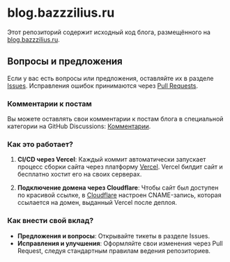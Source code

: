 # blog.bazzzilius.ru

Этот репозиторий содержит исходный код блога, размещённого на [blog.bazzzilius.ru](https://blog.bazzzilius.ru).

## Вопросы и предложения

Если у вас есть вопросы или предложения, оставляйте их в разделе [Issues](https://github.com/BazZziliuS/docusaurus/issues). Исправления ошибок принимаются через [Pull Requests](https://github.com/BazZziliuS/docusaurus/pulls).

### Комментарии к постам

Вы можете оставлять свои комментарии к постам блога в специальной категории на GitHub Discussions: [Комментарии](https://github.com/BazZziliuS/docusaurus/discussions/categories/comments).

### Как это работает?

1. **CI/CD через Vercel**: Каждый коммит автоматически запускает процесс сборки сайта через платформу [Vercel](https://vercel.com). Vercel билдит сайт и бесплатно хостит его на своих серверах.
   
2. **Подключение домена через Cloudflare**: Чтобы сайт был доступен по красивой ссылке, в [Cloudflare](https://cloudflare.com) настроен CNAME-запись, которая ссылается на домен, выданный Vercel после деплоя.

### Как внести свой вклад?

- **Предложения и вопросы**: Открывайте тикеты в разделе Issues.
- **Исправления и улучшения**: Оформляйте свои изменения через Pull Request, следуя стандартным правилам ведения репозиториев.
